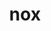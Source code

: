 ---
title: nox
meaning: night
pos: nounthird
ch: [f1, f]
genitive: noctis
abbgender: f.
abbgender2: fem.
gender: feminine
declension: third
six: y
---